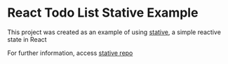 # React Todo List Stative Example

This project was created as an example of using [stative](https://www.npmjs.com/package/stative), a simple reactive state in React

For further information, access [stative repo](https://github.com/alandecastros/stative) 